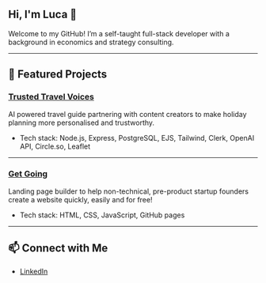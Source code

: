 ## Hi, I'm Luca 👋

Welcome to my GitHub! I’m a self-taught full-stack developer with a background in economics and strategy consulting.  

---

## 🔨 Featured Projects  

### [Trusted Travel Voices](https://trustedtravelvoices.com/)
AI powered travel guide partnering with content creators to make holiday planning more personalised and trustworthy.
- Tech stack: Node.js, Express, PostgreSQL, EJS, Tailwind, Clerk, OpenAI API, Circle.so, Leaflet

---

### [Get Going](https://lucaducca.github.io/jgg-main-page/)
Landing page builder to help non-technical, pre-product startup founders create a website quickly, easily and for free!
- Tech stack: HTML, CSS, JavaScript, GitHub pages

---

## 📫 Connect with Me  
- [LinkedIn](https://www.linkedin.com/in/luca-ducceschi-b90247115/) 
